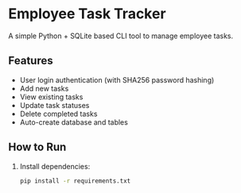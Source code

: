 # Employee Task Tracker

A simple Python + SQLite based CLI tool to manage employee tasks.

## Features
- User login authentication (with SHA256 password hashing)
- Add new tasks
- View existing tasks
- Update task statuses
- Delete completed tasks
- Auto-create database and tables

## How to Run

1. Install dependencies:
   ```bash
   pip install -r requirements.txt

